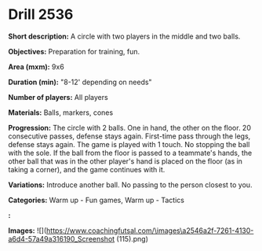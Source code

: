 # Drill 2536

**Short description:**
A circle with two players in the middle and two balls.

**Objectives:**
Preparation for training, fun.

**Area (mxm):**
9x6

**Duration (min):**
"8-12' depending on needs"

**Number of players:**
All players

**Materials:**
Balls, markers, cones

**Progression:**
The circle with 2 balls. One in hand, the other on the floor. 20 consecutive passes, defense stays again. First-time pass through the legs, defense stays again. The game is played with 1 touch. No stopping the ball with the sole. If the ball from the floor is passed to a teammate's hands, the other ball that was in the other player's hand is placed on the floor (as in taking a corner), and the game continues with it.

**Variations:**
Introduce another ball. No passing to the person closest to you.

**Categories:**
Warm up - Fun games, Warm up - Tactics

**:**


**Images:**
![](https://www.coachingfutsal.com/\images\a2546a2f-7261-4130-a6d4-57a49a316190_Screenshot (115).png)


